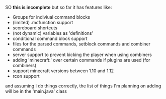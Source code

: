 SO **this is incomplete** but so far it has features like:
* Groups for indiviual command blocks
* (limited) .mcfunction support
* scoreboard shortcuts
* (not dynamic) variables as 'definitions'
* conditional command block support
* files for the parsed commands, setblock commands and combiner commands
* server support to prevent kicking the player when using combiners
* adding  'minecraft:' over certain commands if plugins are used (for combiners)
* support minecraft versions between 1.10 and 1.12
* rcon support

and assuming I do things correctly, the list of things I'm planning on adding will be in the 'main.java' class
